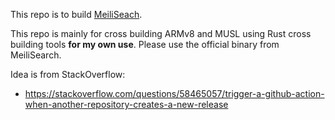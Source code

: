 This repo is to build [MeiliSeach](https://github.com/meilisearch/MeiliSearch/releases).

This repo is mainly for cross building ARMv8 and MUSL using Rust cross building tools **for my own use**.
Please use the official binary from MeiliSearch.

Idea is from StackOverflow:
- https://stackoverflow.com/questions/58465057/trigger-a-github-action-when-another-repository-creates-a-new-release
